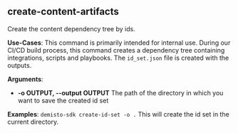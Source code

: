 
## create-content-artifacts
Create the content dependency tree by ids.

**Use-Cases**:
This command is primarily intended for internal use. During our CI/CD build process, this command creates a dependency tree containing integrations, scripts and playbooks. The `id_set.json` file is created with the outputs.

**Arguments**:
* **-o OUTPUT, --output OUTPUT**
The path of the directory in which you want to save the created id set

**Examples**:
`demisto-sdk create-id-set -o .`
This will create the id set in the current directory.
